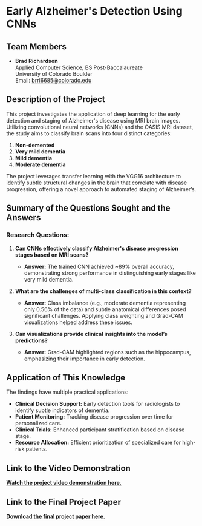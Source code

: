# Early Alzheimer's Detection Using CNNs

## Team Members
- **Brad Richardson**  
  Applied Computer Science, BS Post-Baccalaureate  
  University of Colorado Boulder  
  Email: brri6685@colorado.edu

## Description of the Project
This project investigates the application of deep learning for the early detection and staging of Alzheimer's disease using MRI brain images. Utilizing convolutional neural networks (CNNs) and the OASIS MRI dataset, the study aims to classify brain scans into four distinct categories:  
1. **Non-demented**  
2. **Very mild dementia**  
3. **Mild dementia**  
4. **Moderate dementia**

The project leverages transfer learning with the VGG16 architecture to identify subtle structural changes in the brain that correlate with disease progression, offering a novel approach to automated staging of Alzheimer’s.

## Summary of the Questions Sought and the Answers
### Research Questions:
1. **Can CNNs effectively classify Alzheimer's disease progression stages based on MRI scans?**  
   - **Answer:** The trained CNN achieved ~89% overall accuracy, demonstrating strong performance in distinguishing early stages like very mild dementia.  

2. **What are the challenges of multi-class classification in this context?**  
   - **Answer:** Class imbalance (e.g., moderate dementia representing only 0.56% of the data) and subtle anatomical differences posed significant challenges. Applying class weighting and Grad-CAM visualizations helped address these issues.

3. **Can visualizations provide clinical insights into the model’s predictions?**  
   - **Answer:** Grad-CAM highlighted regions such as the hippocampus, emphasizing their importance in early detection.

## Application of This Knowledge
The findings have multiple practical applications:
- **Clinical Decision Support:** Early detection tools for radiologists to identify subtle indicators of dementia.  
- **Patient Monitoring:** Tracking disease progression over time for personalized care.  
- **Clinical Trials:** Enhanced participant stratification based on disease stage.  
- **Resource Allocation:** Efficient prioritization of specialized care for high-risk patients.

## Link to the Video Demonstration
[**Watch the project video demonstration here.**](01_EarlyAlzheimersDetection_Part6_Video.mp4)

## Link to the Final Project Paper
[**Download the final project paper here.**](01_EarlyAlzheimersDetection_Part4.pdf)